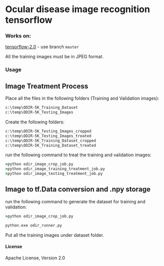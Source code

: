 # Ocular disease image recognition tensorflow

### Works on:
[tensorflow-2.0](https://github.com/tensorflow/tensorflow) - use branch `master`

All the training images must be in JPEG format.

### Usage

## Image Treatment Process

Place all the files in the following folders (Training and Validation images):

```cmd
c:\temp\ODIR-5K_Training_Dataset
c:\temp\ODIR-5K_Testing_Images
```

Create the following folders:

```cmd
c:\temp\ODIR-5K_Testing_Images_cropped
c:\temp\ODIR-5K_Testing_Images_treated
c:\temp\ODIR-5K_Training_Dataset_cropped
c:\temp\ODIR-5K_Training_Dataset_treated
```

run the following command to treat the training and validation images:

```cmd
>python odir_image_crop_job.py
>python odir_image_training_treatment_job.py
>python odir_image_testing_treatment_job.py
```

## Image to tf.Data conversion and .npy storage

run the following command to generate the dataset for training and validation:

```cmd
>python odir_image_crop_job.py
```

```cmd
python.exe odir_runner.py
```

Put all the training images under dataset folder.

#### License
Apache License, Version 2.0
